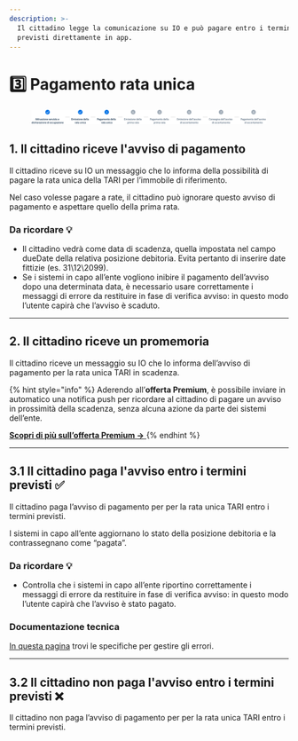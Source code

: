 ```yaml
---
description: >-
  Il cittadino legge la comunicazione su IO e può pagare entro i termini
  previsti direttamente in app.
---
```


# 3️⃣ Pagamento rata unica

<figure><img src=".gitbook/assets/tari-step3.png" alt=""><figcaption></figcaption></figure>

## 1. Il cittadino riceve l'avviso di pagamento

Il cittadino riceve su IO un messaggio che lo informa della possibilità di pagare la rata unica della TARI per l’immobile di riferimento.

Nel caso volesse pagare a rate, il cittadino può ignorare questo avviso di pagamento e aspettare quello della prima rata.

### Da ricordare 💡&#x20;

* Il cittadino vedrà come data di scadenza, quella impostata nel campo dueDate della relativa posizione debitoria. Evita pertanto di inserire date fittizie (es. 31\12\2099).
* Se i sistemi in capo all’ente vogliono inibire il pagamento dell’avviso dopo una determinata data, è necessario usare correttamente i messaggi di errore da restituire in fase di verifica avviso: in questo modo l’utente capirà che l’avviso è scaduto.

***

## 2. Il cittadino riceve un promemoria&#x20;

Il cittadino riceve un messaggio su IO che lo informa dell’avviso di pagamento per la rata unica TARI in scadenza.

{% hint style="info" %}
Aderendo all’**offerta Premium**, è possibile inviare in automatico una notifica push per ricordare al cittadino di pagare un avviso in prossimità della scadenza, senza alcuna azione da parte dei sistemi dell’ente.

[**Scopri di più sull’offerta Premium →** ](https://docs.pagopa.it/manuale-servizi/che-cosa-puo-fare-un-servizio-su-io/inviare-messaggi#funzionalita-premium)
{% endhint %}

***

## **3.1 Il cittadino paga l'avviso entro i termini previsti ✅**

Il cittadino paga l’avviso di pagamento per per la rata unica TARI entro i termini previsti.

I sistemi in capo all’ente aggiornano lo stato della posizione debitoria e la contrassegnano come “pagata”.

### Da ricordare 💡&#x20;

* Controlla che i sistemi in capo all’ente riportino correttamente i messaggi di errore da restituire in fase di verifica avviso: in questo modo l’utente capirà che l’avviso è stato pagato.

### Documentazione tecnica&#x20;

[In questa pagina](https://docs.pagopa.it/gestionedeglierrori/faultcode-e-faultstring/domino-ec) trovi le specifiche per gestire gli errori.&#x20;

***

## **3.2 Il cittadino non paga l'avviso entro i termini previsti ❌**

Il cittadino non paga l’avviso di pagamento per per la rata unica TARI entro i termini previsti.
